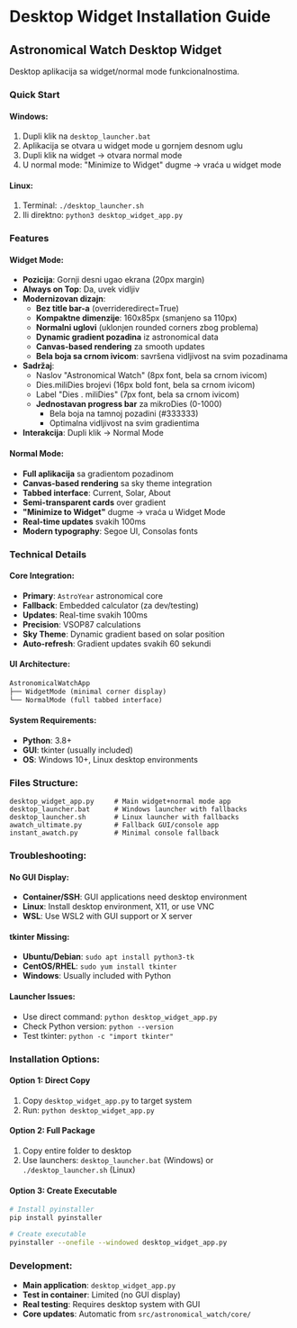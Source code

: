 # Desktop Widget Installation Guide

## Astronomical Watch Desktop Widget

Desktop aplikacija sa widget/normal mode funkcionalnostima.

### Quick Start

#### Windows:
1. Dupli klik na `desktop_launcher.bat`
2. Aplikacija se otvara u widget mode u gornjem desnom uglu
3. Dupli klik na widget → otvara normal mode
4. U normal mode: "Minimize to Widget" dugme → vraća u widget mode

#### Linux:
1. Terminal: `./desktop_launcher.sh`
2. Ili direktno: `python3 desktop_widget_app.py`

### Features

#### Widget Mode:
- **Pozicija**: Gornji desni ugao ekrana (20px margin)
- **Always on Top**: Da, uvek vidljiv
- **Modernizovan dizajn**:
  - **Bez title bar-a** (overrideredirect=True)
  - **Kompaktne dimenzije**: 160x85px (smanjeno sa 110px)
  - **Normalni uglovi** (uklonjen rounded corners zbog problema)
  - **Dynamic gradient pozadina** iz astronomical data
  - **Canvas-based rendering** za smooth updates
  - **Bela boja sa crnom ivicom**: savršena vidljivost na svim pozadinama
- **Sadržaj**:
  - Naslov "Astronomical Watch" (8px font, bela sa crnom ivicom)
  - Dies.miliDies brojevi (16px bold font, bela sa crnom ivicom)
  - Label "Dies . miliDies" (7px font, bela sa crnom ivicom)  
  - **Jednostavan progress bar** za mikroDies (0-1000)
    - Bela boja na tamnoj pozadini (#333333)
    - Optimalna vidljivost na svim gradientima
- **Interakcija**: Dupli klik → Normal Mode

#### Normal Mode:
- **Full aplikacija** sa gradientom pozadinom
- **Canvas-based rendering** sa sky theme integration
- **Tabbed interface**: Current, Solar, About
- **Semi-transparent cards** over gradient
- **"Minimize to Widget"** dugme → vraća u Widget Mode
- **Real-time updates** svakih 100ms
- **Modern typography**: Segoe UI, Consolas fonts

### Technical Details

#### Core Integration:
- **Primary**: `AstroYear` astronomical core
- **Fallback**: Embedded calculator (za dev/testing)
- **Updates**: Real-time svakih 100ms
- **Precision**: VSOP87 calculations
- **Sky Theme**: Dynamic gradient based on solar position
- **Auto-refresh**: Gradient updates svakih 60 sekundi

#### UI Architecture:
```python
AstronomicalWatchApp
├── WidgetMode (minimal corner display)
└── NormalMode (full tabbed interface)
```

#### System Requirements:
- **Python**: 3.8+
- **GUI**: tkinter (usually included)
- **OS**: Windows 10+, Linux desktop environments

### Files Structure:

```
desktop_widget_app.py     # Main widget+normal mode app
desktop_launcher.bat      # Windows launcher with fallbacks  
desktop_launcher.sh       # Linux launcher with fallbacks
awatch_ultimate.py        # Fallback GUI/console app
instant_awatch.py         # Minimal console fallback
```

### Troubleshooting:

#### No GUI Display:
- **Container/SSH**: GUI applications need desktop environment
- **Linux**: Install desktop environment, X11, or use VNC
- **WSL**: Use WSL2 with GUI support or X server

#### tkinter Missing:
- **Ubuntu/Debian**: `sudo apt install python3-tk`
- **CentOS/RHEL**: `sudo yum install tkinter`
- **Windows**: Usually included with Python

#### Launcher Issues:
- Use direct command: `python desktop_widget_app.py`
- Check Python version: `python --version`
- Test tkinter: `python -c "import tkinter"`

### Installation Options:

#### Option 1: Direct Copy
1. Copy `desktop_widget_app.py` to target system
2. Run: `python desktop_widget_app.py`

#### Option 2: Full Package  
1. Copy entire folder to desktop
2. Use launchers: `desktop_launcher.bat` (Windows) or `./desktop_launcher.sh` (Linux)

#### Option 3: Create Executable
```bash
# Install pyinstaller
pip install pyinstaller

# Create executable
pyinstaller --onefile --windowed desktop_widget_app.py
```

### Development:
- **Main application**: `desktop_widget_app.py` 
- **Test in container**: Limited (no GUI display)
- **Real testing**: Requires desktop system with GUI
- **Core updates**: Automatic from `src/astronomical_watch/core/`